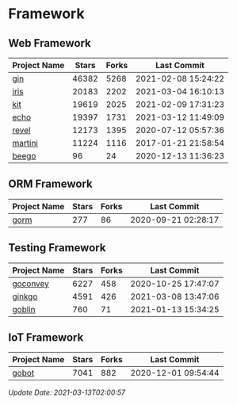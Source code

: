 # Framework

## Web Framework
| Project Name | Stars | Forks | Last Commit |
| ------------ | ----- | ----- | ----------- |
| [gin](https://github.com/gin-gonic/gin) | 46382 | 5268 | 2021-02-08 15:24:22 |
| [iris](https://github.com/kataras/iris) | 20183 | 2202 | 2021-03-04 16:10:13 |
| [kit](https://github.com/go-kit/kit) | 19619 | 2025 | 2021-02-09 17:31:23 |
| [echo](https://github.com/labstack/echo) | 19397 | 1731 | 2021-03-12 11:49:09 |
| [revel](https://github.com/revel/revel) | 12173 | 1395 | 2020-07-12 05:57:36 |
| [martini](https://github.com/go-martini/martini) | 11224 | 1116 | 2017-01-21 21:58:54 |
| [beego](https://github.com/astaxie/beego) | 96 | 24 | 2020-12-13 11:36:23 |

## ORM Framework
| Project Name | Stars | Forks | Last Commit |
| ------------ | ----- | ----- | ----------- |
| [gorm](https://github.com/jinzhu/gorm) | 277 | 86 | 2020-09-21 02:28:17 |

## Testing Framework
| Project Name | Stars | Forks | Last Commit |
| ------------ | ----- | ----- | ----------- |
| [goconvey](https://github.com/smartystreets/goconvey) | 6227 | 458 | 2020-10-25 17:47:07 |
| [ginkgo](https://github.com/onsi/ginkgo) | 4591 | 426 | 2021-03-08 13:47:06 |
| [goblin](https://github.com/franela/goblin) | 760 | 71 | 2021-01-13 15:34:25 |

## IoT Framework
| Project Name | Stars | Forks | Last Commit |
| ------------ | ----- | ----- | ----------- |
| [gobot](https://github.com/hybridgroup/gobot) | 7041 | 882 | 2020-12-01 09:54:44 |

*Update Date: 2021-03-13T02:00:57*